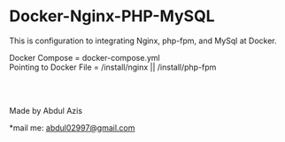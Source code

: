 # Docker-Nginx-PHP-MySQL



This is configuration to integrating Nginx, php-fpm, and MySql at Docker. </br>

Docker Compose = docker-compose.yml </br>
Pointing to Docker File = /install/nginx || /install/php-fpm


  </br></br>
    

Made by Abdul Azis

*mail me: abdul02997@gmail.com
